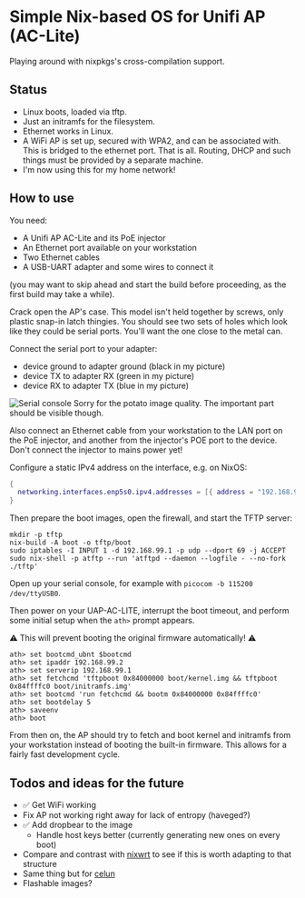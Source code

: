 # Simple Nix-based OS for Unifi AP (AC-Lite)

Playing around with nixpkgs's cross-compilation support.

## Status

- Linux boots, loaded via tftp.
- Just an initramfs for the filesystem.
- Ethernet works in Linux.
- A WiFi AP is set up, secured with WPA2, and can be associated
  with. This is bridged to the ethernet port. That is all. Routing,
  DHCP and such things must be provided by a separate machine.
- I'm now using this for my home network!

## How to use

You need:
- A Unifi AP AC-Lite and its PoE injector
- An Ethernet port available on your workstation
- Two Ethernet cables
- A USB-UART adapter and some wires to connect it

(you may want to skip ahead and start the build before proceeding, as the first build may take a while).

Crack open the AP's case. This model isn't held together by screws,
only plastic snap-in latch thingies. You should see two sets of holes
which look like they could be serial ports. You'll want the one close
to the metal can.

Connect the serial port to your adapter:

- device ground to adapter ground (black in my picture)
- device TX to adapter RX (green in my picture)
- device RX to adapter TX (blue in my picture)

![Serial console](serial.jpg)
Sorry for the potato image quality. The important part should be visible though.

Also connect an Ethernet cable from your workstation to the LAN port
on the PoE injector, and another from the injector's POE port to the
device. Don't connect the injector to mains power yet!

Configure a static IPv4 address on the interface, e.g. on NixOS:

```nix
{
  networking.interfaces.enp5s0.ipv4.addresses = [{ address = "192.168.99.1"; prefixLength = 24; }];
}
```

Then prepare the boot images, open the firewall, and start the TFTP server:

```
mkdir -p tftp
nix-build -A boot -o tftp/boot
sudo iptables -I INPUT 1 -d 192.168.99.1 -p udp --dport 69 -j ACCEPT
sudo nix-shell -p atftp --run 'atftpd --daemon --logfile - --no-fork ./tftp'
```

Open up your serial console, for example with `picocom -b 115200 /dev/ttyUSB0`.

Then power on your UAP-AC-LITE, interrupt the boot timeout, and perform some initial setup when the `ath>` prompt appears.

⚠️ This will prevent booting the original firmware automatically! ⚠️
```
ath> set bootcmd_ubnt $bootcmd
ath> set ipaddr 192.168.99.2
ath> set serverip 192.168.99.1
ath> set fetchcmd 'tftpboot 0x84000000 boot/kernel.img && tftpboot 0x84ffffc0 boot/initramfs.img'
ath> set bootcmd 'run fetchcmd && bootm 0x84000000 0x84ffffc0'
ath> set bootdelay 5
ath> saveenv
ath> boot
```

From then on, the AP should try to fetch and boot kernel and initramfs
from your workstation instead of booting the built-in firmware. This
allows for a fairly fast development cycle.

## Todos and ideas for the future

- ✅ Get WiFi working
- Fix AP not working right away for lack of entropy (haveged?)
- ✅ Add dropbear to the image
  - Handle host keys better (currently generating new ones on every boot)
- Compare and contrast with [nixwrt](https://github.com/telent/nixwrt) to see if this is worth adapting to that structure
- Same thing but for [celun](https://github.com/celun/celun)
- Flashable images?
